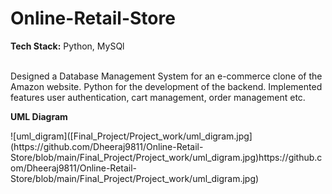 # Online-Retail-Store<br>
<p> <b>Tech Stack:</b> Python, MySQl </p><br>
Designed a Database Management System for an e-commerce clone of the Amazon website. Python for the development of the backend. Implemented features user authentication, cart management, order management etc.<be>
<p> <b>UML Diagram</b><br>
</p>
![uml_digram]([Final_Project/Project_work/uml_digram.jpg](https://github.com/Dheeraj9811/Online-Retail-Store/blob/main/Final_Project/Project_work/uml_digram.jpg)https://github.com/Dheeraj9811/Online-Retail-Store/blob/main/Final_Project/Project_work/uml_digram.jpg)

